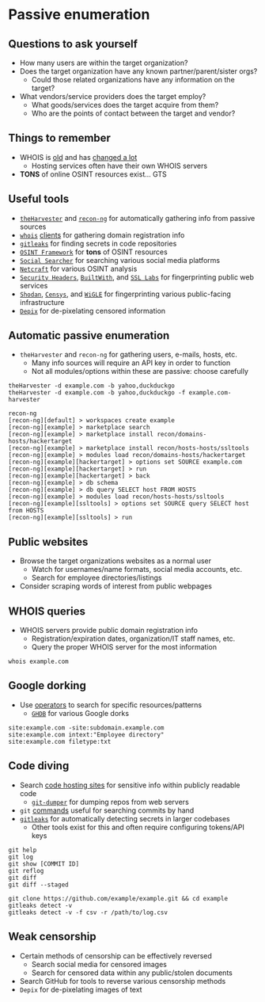 # Passive enumeration

## Questions to ask yourself
  *  How many users are within the target organization?
  *  Does the target organization have any known partner/parent/sister orgs?
      *  Could those related organizations have any information on the target?
  *  What vendors/service providers does the target employ?
      *  What goods/services does the target acquire from them?
      *  Who are the points of contact between the target and vendor?

## Things to remember
  *  WHOIS is [old](https://datatracker.ietf.org/doc/html/rfc812) and has [changed a lot](https://datatracker.ietf.org/doc/html/rfc3912)
      *  Hosting services often have their own WHOIS servers
  *  **TONS** of online OSINT resources exist... GTS

## Useful tools
  *  [`theHarvester`](https://github.com/laramies/theHarvester) and [`recon-ng`](https://github.com/lanmaster53/recon-ng) for automatically gathering info from passive sources
  *  [`whois`](https://linux.die.net/man/1/whois) [clients](https://whois.domaintools.com) for gathering domain registration info
  *  [`gitleaks`](https://gitleaks.io/) for finding secrets in code repositories
  *  [`OSINT Framework`](https://osintframework.com/) for **tons** of OSINT resources
  *  [`Social Searcher`](https://www.social-searcher.com/) for searching various social media platforms
  *  [`Netcraft`](https://www.netcraft.com/tools/) for various OSINT analysis
  *  [`Security Headers`](https://securityheaders.com/), [`BuiltWith`](https://builtwith.com), and [`SSL Labs`](https://www.ssllabs.com/ssltest/) for fingerprinting public web services
  *  [`Shodan`](https://www.shodan.io/), [`Censys`](https://censys.com/), and [`WiGLE`](https://wigle.net/) for fingerprinting various public-facing infrastructure
  *  [`Depix`](https://github.com/spipm/Depix) for de-pixelating censored information

## Automatic passive enumeration
  *  `theHarvester` and `recon-ng` for gathering users, e-mails, hosts, etc.
      *  Many info sources will require an API key in order to function
      *  Not all modules/options within these are passive: choose carefully

```
theHarvester -d example.com -b yahoo,duckduckgo
theHarvester -d example.com -b yahoo,duckduckgo -f example.com-harvester
```

```
recon-ng
[recon-ng][default] > workspaces create example
[recon-ng][example] > marketplace search
[recon-ng][example] > marketplace install recon/domains-hosts/hackertarget
[recon-ng][example] > marketplace install recon/hosts-hosts/ssltools
[recon-ng][example] > modules load recon/domains-hosts/hackertarget
[recon-ng][example][hackertarget] > options set SOURCE example.com
[recon-ng][example][hackertarget] > run
[recon-ng][example][hackertarget] > back
[recon-ng][example] > db schema
[recon-ng][example] > db query SELECT host FROM HOSTS
[recon-ng][example] > modules load recon/hosts-hosts/ssltools
[recon-ng][example][ssltools] > options set SOURCE query SELECT host from HOSTS
[recon-ng][example][ssltools] > run
```

## Public websites
  *  Browse the target organizations websites as a normal user
      *  Watch for usernames/name formats, social media accounts, etc.
      *  Search for employee directories/listings
  *  Consider scraping words of interest from public webpages

## WHOIS queries
  *  WHOIS servers provide public domain registration info
      *  Registration/expiration dates, organization/IT staff names, etc.
      *  Query the proper WHOIS server for the most information

```
whois example.com
```

## Google dorking
  *  Use [operators](https://www.googleguide.com/advanced_operators_reference.html) to search for specific resources/patterns
      *  [`GHDB`](https://www.exploit-db.com/google-hacking-database) for various Google dorks

```
site:example.com -site:subdomain.example.com
site:example.com intext:"Employee directory"
site:example.com filetype:txt
```

## Code diving
  *  Search [code hosting sites](https://en.wikipedia.org/wiki/Comparison_of_source-code-hosting_facilities) for sensitive info within publicly readable code
      *  [`git-dumper`](https://github.com/arthaud/git-dumper) for dumping repos from web servers
  *  `git` [commands](https://education.github.com/git-cheat-sheet-education.pdf) useful for searching commits by hand  
  *  [`gitleaks`](https://github.com/gitleaks/gitleaks) for automatically detecting secrets in larger codebases
      *  Other tools exist for this and often require configuring tokens/API keys

```
git help
git log
git show [COMMIT ID]
git reflog
git diff
git diff --staged
```

```
git clone https://github.com/example/example.git && cd example
gitleaks detect -v
gitleaks detect -v -f csv -r /path/to/log.csv
```

## Weak censorship
  *  Certain methods of censorship can be effectively reversed
      *  Search social media for censored images
      *  Search for censored data within any public/stolen documents
  *  Search GitHub for tools to reverse various censorship methods
  *  `Depix` for de-pixelating images of text
